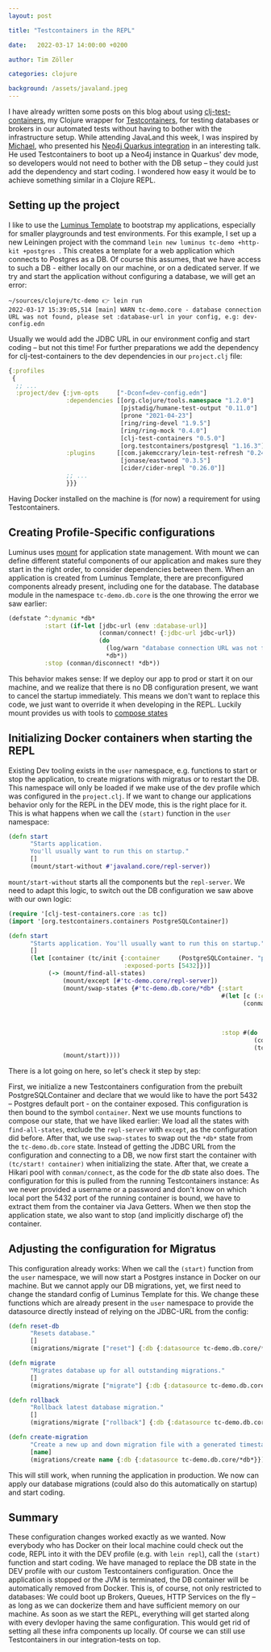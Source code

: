 ```yaml
---
layout: post

title: "Testcontainers in the REPL"

date:   2022-03-17 14:00:00 +0200

author: Tim Zöller

categories: clojure

background: /assets/javaland.jpeg
---
```


I have already written some posts on this blog about
using [clj-test-containers](https://github.com/javahippie/clj-test-containers), my Clojure wrapper
for [Testcontainers](https://www.testcontainers.org), for testing databases or brokers in our automated tests without
having to bother with the infrastructure setup. While attending JavaLand this week, I was inspired
by [Michael](http://michael-simons.eu), who presented
his [Neo4j Quarkus integration](https://github.com/quarkiverse/quarkus-neo4j) in an interesting talk. He used
Testcontainers to boot up a Neo4j instance in Quarkus' dev mode, so developers would not need to bother with the DB
setup – they could just add the dependency and start coding. I wondered how easy it would be to achieve something
similar in a Clojure REPL.

## Setting up the project

I like to use the [Luminus Template](https://github.com/luminus-framework/luminus-template) to bootstrap my
applications, especially for smaller playgrounds and test environments. For this example, I set up a new Leiningen
project with the command `lein new luminus tc-demo +http-kit +postgres `. This creates a template for a web application
which connects to Postgres as a DB. Of course this assumes, that we have access to such a DB - either locally on our
machine, or on a dedicated server. If we try and start the application without configuring a database, we will get an
error:

```
~/sources/clojure/tc-demo 👉 lein run
2022-03-17 15:39:05,514 [main] WARN tc-demo.core - database connection URL was not found, please set :database-url in your config, e.g: dev-config.edn 
```

Usually we would add the JDBC URL in our environment config and start coding – but not this time! For further
preparations we add the dependency for clj-test-containers to the dev dependencies in our `project.clj` file:

```clojure
{:profiles
 {
  ;; ...
  :project/dev {:jvm-opts     ["-Dconf=dev-config.edn"]
                :dependencies [[org.clojure/tools.namespace "1.2.0"]
                               [pjstadig/humane-test-output "0.11.0"]
                               [prone "2021-04-23"]
                               [ring/ring-devel "1.9.5"]
                               [ring/ring-mock "0.4.0"]
                               [clj-test-containers "0.5.0"]
                               [org.testcontainers/postgresql "1.16.3"]]
                :plugins      [[com.jakemccrary/lein-test-refresh "0.24.1"]
                               [jonase/eastwood "0.3.5"]
                               [cider/cider-nrepl "0.26.0"]]
                ;; ...
                }}}
```

Having Docker installed on the machine is (for now) a requirement for using Testcontainers.

## Creating Profile-Specific configurations

Luminus uses [mount](https://github.com/tolitius/mount) for application state management. With mount we can define
different stateful components of our application and makes sure they start in the right order, to consider dependencies
between them. When an application is created from Luminus Template, there are preconfigured components already present,
including one for the database. The database module in the namespace `tc-demo.db.core` is the one throwing the error we
saw earlier:

```clojure
(defstate ^:dynamic *db*
          :start (if-let [jdbc-url (env :database-url)]
                         (conman/connect! {:jdbc-url jdbc-url})
                         (do
                           (log/warn "database connection URL was not found, please set :database-url in your config, e.g: dev-config.edn")
                           *db*))
          :stop (conman/disconnect! *db*))
```

This behavior makes sense: If we deploy our app to prod or start it on our machine, and we realize that there is no DB
configuration present, we want to cancel the startup immediately. This means we don't want to replace this code, we just
want to override it when developing in the REPL. Luckily mount provides us with tools
to [compose states](https://github.com/tolitius/mount#composing-states)

## Initializing Docker containers when starting the REPL

Existing Dev tooling exists in the `user` namespace, e.g. functions to start or stop the application, to create
migrations with migratus or to restart the DB. This namespace will only be loaded if we make use of the dev profile
which was configured in the `project.clj`. If we want to change our applications behavior only for the REPL in the DEV
mode, this is the right place for it. This is what happens when we call the `(start)` function in the `user` namespace:

```clojure
(defn start
      "Starts application.
      You'll usually want to run this on startup."
      []
      (mount/start-without #'javaland.core/repl-server))
  ```

`mount/start-without` starts all the components but the `repl-server`. We need to adapt this logic, to switch out the DB
configuration we saw above with our own logic:

```clojure
(require '[clj-test-containers.core :as tc])
(import '[org.testcontainers.containers PostgreSQLContainer])

(defn start
      "Starts application. You'll usually want to run this on startup."
      []
      (let [container (tc/init {:container     (PostgreSQLContainer. "postgres:14.1")
                                :exposed-ports [5432]})]
           (-> (mount/find-all-states)
               (mount/except [#'tc-demo.core/repl-server])
               (mount/swap-states {#'tc-demo.db.core/*db* {:start
                                                           #(let [c (:container (tc/start! container))]
                                                                 (conman/connect! {:jdbc-url (.getJdbcUrl c)
                                                                                   :user     (.getUsername c)
                                                                                   :password (.getPassword c)}))

                                                           :stop #(do
                                                                    (conman/disconnect! #'tc-demo.db.core/*db*)
                                                                    (tc/stop! container))}})
               (mount/start))))
```

There is a lot going on here, so let's check it step by step:

First, we initialize a new Testcontainers configuration from the prebuilt PostgreSQLContainer and declare that we would
like to have the port 5432 – Postgres default port - on the container exposed. This configuration is then bound to the
symbol `container`. Next we use mounts functions to compose our state, that we have liked earlier: We load all the
states with `find-all-states`, exclude the `repl-server` with `except`, as the configuration did before. After that, we
use `swap-states` to swap out the `*db*` state from the `tc-demo.db.core` state. Instead of getting the JDBC URL from
the configuration and connecting to a DB, we now first start the container with `(tc/start! container)` when
initializing the state. After that, we create a Hikari pool with `conman/connect`, as the code for the *db* state also
does. The configuration for this is pulled from the running Testcontainers instance: As we never provided a username or
a password and don't know on which local port the 5432 port of the running container is bound, we have to extract them
from the container via Java Getters. When we then stop the application state, we also want to stop (and implicitly
discharge of) the container.

## Adjusting the configuration for Migratus

This configuration already works: When we call the `(start)` function from the `user` namespace, we will now start a
Postgres instance in Docker on our machine. But we cannot apply our DB migrations, yet, we first need to change the
standard config of Luminus Template for this. We change these functions which are already present in the `user`
namespace to provide the datasource directly instead of relying on the JDBC-URL from the config:

```Clojure
(defn reset-db
      "Resets database."
      []
      (migrations/migrate ["reset"] {:db {:datasource tc-demo.db.core/*db*}}))

(defn migrate
      "Migrates database up for all outstanding migrations."
      []
      (migrations/migrate ["migrate"] {:db {:datasource tc-demo.db.core/*db*}}))

(defn rollback
      "Rollback latest database migration."
      []
      (migrations/migrate ["rollback"] {:db {:datasource tc-demo.db.core/*db*}}))

(defn create-migration
      "Create a new up and down migration file with a generated timestamp and `name`."
      [name]
      (migrations/create name {:db {:datasource tc-demo.db.core/*db*}}))
```

This will still work, when running the application in production. We now can apply our database migrations (could also
do this automatically on startup) and start coding.

## Summary

These configuration changes worked exactly as we wanted. Now everybody who has Docker on their local machine could check
out the code, REPL into it with the DEV profile (e.g. with `lein repl`), call the `(start)` function and start coding.
We have managed to replace the DB state in the DEV profile with our custom Testcontainers configuration. Once the
application is stopped or the JVM is terminated, the DB container will be automatically removed from Docker. This is, of
course, not only restricted to databases: We could boot up Brokers, Queues, HTTP Services on the fly – as long as we can
dockerize them and have sufficient memory on our machine. As soon as we start the REPL, everything will get started
along with every devloper having the same configuration. This would get rid of setting all these infra components up
locally. Of course we can still use Testcontainers in our integration-tests on top. 